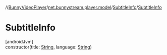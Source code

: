 //[BunnyVideoPlayer](../../../index.md)/[net.bunnystream.player.model](../index.md)/[SubtitleInfo](index.md)/[SubtitleInfo](-subtitle-info.md)

# SubtitleInfo

[androidJvm]\
constructor(title: [String](https://kotlinlang.org/api/latest/jvm/stdlib/kotlin-stdlib/kotlin/-string/index.html), language: [String](https://kotlinlang.org/api/latest/jvm/stdlib/kotlin-stdlib/kotlin/-string/index.html))
